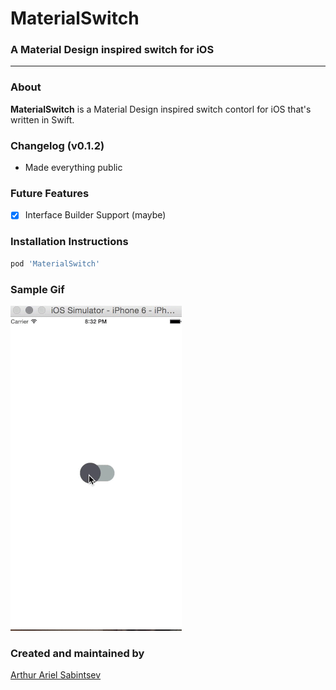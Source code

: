 # MaterialSwitch

### A Material Design inspired switch for iOS

---
### About
**MaterialSwitch** is a Material Design inspired switch contorl for iOS that's written in Swift.

### Changelog (v0.1.2)
- Made everything public

### Future Features
- [x] Interface Builder Support (maybe)

### Installation Instructions

```ruby
pod 'MaterialSwitch'
```

### Sample Gif

![Material Switch](https://github.com/ArtSabintsev/MaterialSwitch/blob/master/Sample.gif "Material Switch")

### Created and maintained by
[Arthur Ariel Sabintsev](http://www.sabintsev.com/)
